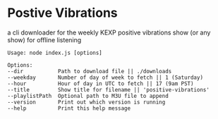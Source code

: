 # Postive Vibrations

a cli downloader for the weekly KEXP positive vibrations show (or any show) for offline listening

```
Usage: node index.js [options]

Options:
--dir           Path to download file || ./downloads
--weekday       Number of day of week to fetch || 1 (Saturday)
--hour          Hour of day in UTC to fetch || 17 (9am PST)
--title         Show title for filename || 'positive-vibrations'
--playlistPath  Optional path to M3U file to append
--version       Print out which version is running
--help          Print this help message
```
